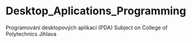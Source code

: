 # Desktop_Aplications_Programming
Programování desktopových aplikací (PDA)
Subject on College of Polytechnics Jihlava
